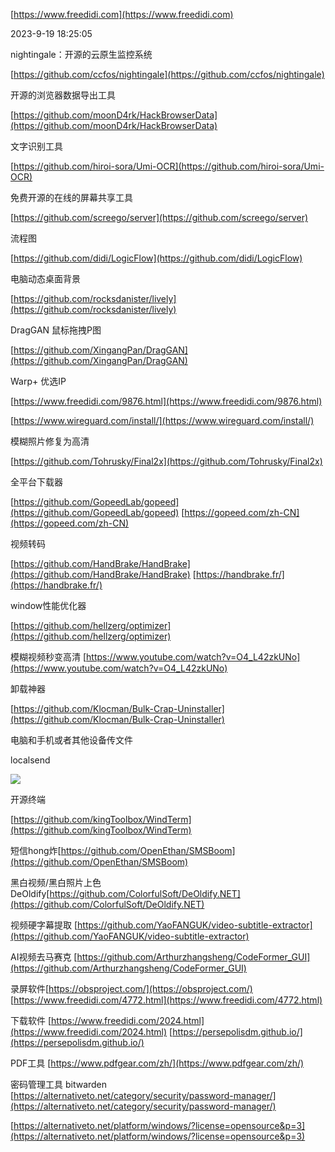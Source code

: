 [https://www.freedidi.com](https://www.freedidi.com)

2023-9-19 18:25:05

nightingale：开源的云原生监控系统

[https://github.com/ccfos/nightingale](https://github.com/ccfos/nightingale)

开源的浏览器数据导出工具

[https://github.com/moonD4rk/HackBrowserData](https://github.com/moonD4rk/HackBrowserData)

文字识别工具

[https://github.com/hiroi-sora/Umi-OCR](https://github.com/hiroi-sora/Umi-OCR)

免费开源的在线的屏幕共享工具

[https://github.com/screego/server](https://github.com/screego/server) 

流程图

[https://github.com/didi/LogicFlow](https://github.com/didi/LogicFlow)

电脑动态桌面背景

[https://github.com/rocksdanister/lively](https://github.com/rocksdanister/lively)

DragGAN 鼠标拖拽P图

[https://github.com/XingangPan/DragGAN](https://github.com/XingangPan/DragGAN)

Warp+ 优选IP

[https://www.freedidi.com/9876.html](https://www.freedidi.com/9876.html)

[https://www.wireguard.com/install/](https://www.wireguard.com/install/)

模糊照片修复为高清

[https://github.com/Tohrusky/Final2x](https://github.com/Tohrusky/Final2x)

全平台下载器

[https://github.com/GopeedLab/gopeed](https://github.com/GopeedLab/gopeed)   [https://gopeed.com/zh-CN](https://gopeed.com/zh-CN)

视频转码

[https://github.com/HandBrake/HandBrake](https://github.com/HandBrake/HandBrake)     [https://handbrake.fr/](https://handbrake.fr/)

window性能优化器

[https://github.com/hellzerg/optimizer](https://github.com/hellzerg/optimizer) 

模糊视频秒变高清  [https://www.youtube.com/watch?v=O4_L42zkUNo](https://www.youtube.com/watch?v=O4_L42zkUNo)

卸载神器

[https://github.com/Klocman/Bulk-Crap-Uninstaller](https://github.com/Klocman/Bulk-Crap-Uninstaller)

电脑和手机或者其他设备传文件

localsend

![](https://gitee.com/hxc8/images5/raw/master/img/202407172330779.jpg)

开源终端

[https://github.com/kingToolbox/WindTerm](https://github.com/kingToolbox/WindTerm)

短信hong炸[https://github.com/OpenEthan/SMSBoom](https://github.com/OpenEthan/SMSBoom)

黑白视频/黑白照片上色 DeOldify[https://github.com/ColorfulSoft/DeOldify.NET](https://github.com/ColorfulSoft/DeOldify.NET)

视频硬字幕提取 [https://github.com/YaoFANGUK/video-subtitle-extractor](https://github.com/YaoFANGUK/video-subtitle-extractor)

AI视频去马赛克  [https://github.com/Arthurzhangsheng/CodeFormer_GUI](https://github.com/Arthurzhangsheng/CodeFormer_GUI)

录屏软件[https://obsproject.com/](https://obsproject.com/)    [https://www.freedidi.com/4772.html](https://www.freedidi.com/4772.html)

下载软件 [https://www.freedidi.com/2024.html](https://www.freedidi.com/2024.html)  [https://persepolisdm.github.io/](https://persepolisdm.github.io/)

PDF工具 [https://www.pdfgear.com/zh/](https://www.pdfgear.com/zh/)

密码管理工具 bitwarden   [https://alternativeto.net/category/security/password-manager/](https://alternativeto.net/category/security/password-manager/)

[https://alternativeto.net/platform/windows/?license=opensource&p=3](https://alternativeto.net/platform/windows/?license=opensource&p=3)